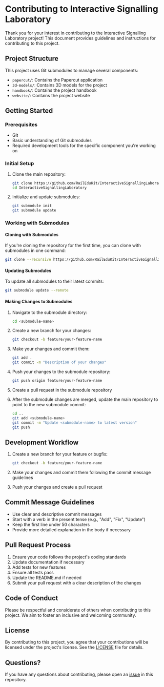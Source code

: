 # Contributing to Interactive Signalling Laboratory

Thank you for your interest in contributing to the Interactive Signalling Laboratory project! This document provides guidelines and instructions for contributing to this project.

## Project Structure

This project uses Git submodules to manage several components:

- `papercut/`: Contains the Papercut application
- `3d-models/`: Contains 3D models for the project
- `handbook/`: Contains the project handbook
- `website/`: Contains the project website

## Getting Started

### Prerequisites

- Git
- Basic understanding of Git submodules
- Required development tools for the specific component you're working on

### Initial Setup

1. Clone the main repository:
   ```bash
   git clone https://github.com/RailEduKit/InteractiveSignallingLaboratory.git
   cd InteractiveSignallingLaboratory
   ```

2. Initialize and update submodules:
   ```bash
   git submodule init
   git submodule update
   ```

### Working with Submodules

#### Cloning with Submodules

If you're cloning the repository for the first time, you can clone with submodules in one command:
```bash
git clone --recursive https://github.com/RailEduKit/InteractiveSignallingLaboratory.git
```

#### Updating Submodules

To update all submodules to their latest commits:
```bash
git submodule update --remote
```

#### Making Changes to Submodules

1. Navigate to the submodule directory:
   ```bash
   cd <submodule-name>
   ```

2. Create a new branch for your changes:
   ```bash
   git checkout -b feature/your-feature-name
   ```

3. Make your changes and commit them:
   ```bash
   git add .
   git commit -m "Description of your changes"
   ```

4. Push your changes to the submodule repository:
   ```bash
   git push origin feature/your-feature-name
   ```

5. Create a pull request in the submodule repository

6. After the submodule changes are merged, update the main repository to point to the new submodule commit:
   ```bash
   cd ..
   git add <submodule-name>
   git commit -m "Update <submodule-name> to latest version"
   git push
   ```

## Development Workflow

1. Create a new branch for your feature or bugfix:
   ```bash
   git checkout -b feature/your-feature-name
   ```

2. Make your changes and commit them following the commit message guidelines

3. Push your changes and create a pull request

## Commit Message Guidelines

- Use clear and descriptive commit messages
- Start with a verb in the present tense (e.g., "Add", "Fix", "Update")
- Keep the first line under 50 characters
- Provide more detailed explanation in the body if necessary

## Pull Request Process

1. Ensure your code follows the project's coding standards
2. Update documentation if necessary
3. Add tests for new features
4. Ensure all tests pass
5. Update the README.md if needed
6. Submit your pull request with a clear description of the changes

## Code of Conduct

Please be respectful and considerate of others when contributing to this project. We aim to foster an inclusive and welcoming community.

## License

By contributing to this project, you agree that your contributions will be licensed under the project's license. See the [LICENSE](LICENSE) file for details.

## Questions?

If you have any questions about contributing, please open an [issue](https://github.com/RailEduKit/InteractiveSignallingLaboratory/issues) in this repository.